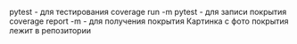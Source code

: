 pytest - для тестирования 
coverage run -m pytest - для записи покрытия 
coverage report -m - для получения покрытия
Картинка с фото покрытия лежит в репозитории
